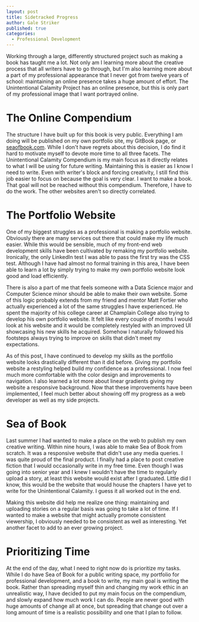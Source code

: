 ```yaml
---
layout: post
title: Sidetracked Progress
author: Gale Striker
published: true
categories:
  - Professional Development
---
```


Working through a large, differently structured project such as making a book has taught me a lot. Not only am I learning more about the creative process that all writers have to go through, but I'm also learning more about a part of my professional appearance that I never got from twelve years of school: maintaining an online presence takes a huge amount of effort. The Unintentional Calamity Project has an online presence, but this is only part of my professional image that I want portrayed online.

# The Online Compendium

The structure I have built up for this book is very public. Everything I am doing will be published on my own portfolio site, my GitBook page, or [seaofbook.com](http://seaofbook.com/). While I don't have regrets about this decision, I do find it hard to motivate myself to devote more time to all three facets. The Unintentional Calamity Compendium is my main focus as it directly relates to what I will be using for future writing. Maintaining this is easier as I know I need to write. Even with writer's block and forcing creativity, I still find this job easier to focus on because the goal is very clear. I want to make a book. That goal will not be reached without this compendium. Therefore, I have to do the work. The other websites aren't so directly correlated.

# The Portfolio Website

One of my biggest struggles as a professional is making a portfolio website. Obviously there are many services out there that could make my life much easier. While this would be sensible, much of my front-end web development skills have been cultivated by remaking my portfolio website. Ironically, the only LinkedIn test I was able to pass the first try was the CSS test. Although I have had almost no formal training in this area, I have been able to learn a lot by simply trying to make my own portfolio website look good and load efficiently.

There is also a part of me that feels someone with a Data Science major and Computer Science minor should be able to make their own website. Some of this logic probably extends from my friend and mentor Matt Fortier who actually experienced a lot of the same struggles I have experienced. He spent the majority of his college career at Champlain College also trying to develop his own portfolio website. It felt like every couple of months I would look at his website and it would be completely restyled with an improved UI showcasing his new skills he acquired. Somehow I naturally followed his footsteps always trying to improve on skills that didn't meet my expectations.

As of this post, I have continued to develop my skills as the portfolio website looks drastically different than it did before. Giving my portfolio website a restyling helped build my confidence as a professional. I now feel much more comfortable with the color design and improvements to navigation. I also learned a lot more about linear gradients giving my website a responsive background. Now that these improvements have been implemented, I feel much better about showing off my progress as a web developer as well as my side projects.

# Sea of Book

Last summer I had wanted to make a place on the web to publish my own creative writing. Within nine hours, I was able to make Sea of Book from scratch. It was a responsive website that didn't use any media queries. I was quite proud of the final product. I finally had a place to post creative fiction that I would occasionally write in my free time. Even though I was going into senior year and I knew I wouldn't have the time to regularly upload a story, at least this website would exist after I graduated. Little did I know, this would be the website that would house the chapters I have yet to write for the Unintentional Calamity. I guess it all worked out in the end.

Making this website did help me realize one thing: maintaining and uploading stories on a regular basis was going to take a lot of time. If I wanted to make a website that might actually promote consistent viewership, I obviously needed to be consistent as well as interesting. Yet another facet to add to an ever growing project.

# Prioritizing Time

At the end of the day, what I need to right now do is prioritize my tasks. While I do have Sea of Book for a public writing space, my portfolio for professional development, and a book to write, my main goal is writing the book. Rather than spreading myself thin and changing my work ethic in an unrealistic way, I have decided to put my main focus on the compendium, and slowly expand how much work I can do. People are never good with huge amounts of change all at once, but spreading that change out over a long amount of time is a realistic possibility and one that I plan to follow.
